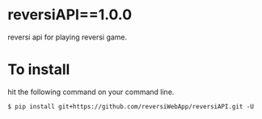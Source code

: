 # reversiAPI==1.0.0
reversi api for playing reversi game.

# To install
hit the following command on your command line.
```
$ pip install git+https://github.com/reversiWebApp/reversiAPI.git -U
```
